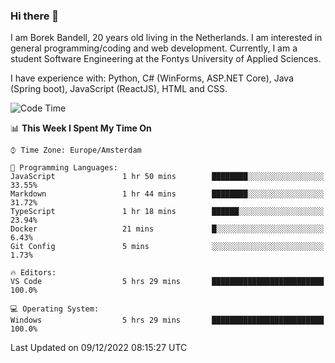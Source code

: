 ### Hi there 👋

I am Borek Bandell, 20 years old living in the Netherlands. I am interested in general programming/coding and web development. Currently, I am a student Software Engineering at the Fontys University of Applied Sciences.

I have experience with: Python, C# (WinForms, ASP.NET Core), Java (Spring boot), JavaScript (ReactJS), HTML and CSS.

<!--START_SECTION:waka-->
![Code Time](http://img.shields.io/badge/Code%20Time-302%20hrs%2023%20mins-blue)

📊 **This Week I Spent My Time On** 

```text
⌚︎ Time Zone: Europe/Amsterdam

💬 Programming Languages: 
JavaScript               1 hr 50 mins        ████████░░░░░░░░░░░░░░░░░   33.55% 
Markdown                 1 hr 44 mins        ████████░░░░░░░░░░░░░░░░░   31.72% 
TypeScript               1 hr 18 mins        ██████░░░░░░░░░░░░░░░░░░░   23.94% 
Docker                   21 mins             █░░░░░░░░░░░░░░░░░░░░░░░░   6.43% 
Git Config               5 mins              ░░░░░░░░░░░░░░░░░░░░░░░░░   1.73%

🔥 Editors: 
VS Code                  5 hrs 29 mins       █████████████████████████   100.0%

💻 Operating System: 
Windows                  5 hrs 29 mins       █████████████████████████   100.0%

```


 Last Updated on 09/12/2022 08:15:27 UTC
<!--END_SECTION:waka-->

<!--**tcBorek2002/tcBorek2002** is a ✨ _special_ ✨ repository because its `README.md` (this file) appears on your GitHub profile.

Here are some ideas to get you started:

- 🔭 I’m currently working on ...
- 🌱 I’m currently learning ...
- 👯 I’m looking to collaborate on ...
- 🤔 I’m looking for help with ...
- 💬 Ask me about ...
- 📫 How to reach me: ...
- 😄 Pronouns: ...
- ⚡ Fun fact: ...
-->
